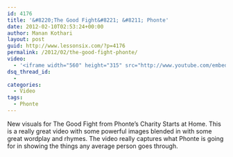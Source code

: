 ```yaml
---
id: 4176
title: '&#8220;The Good Fight&#8221; &#8211; Phonte'
date: 2012-02-10T02:53:24+00:00
author: Manan Kothari
layout: post
guid: http://www.lessonsix.com/?p=4176
permalink: /2012/02/the-good-fight-phonte/
video:
  - '<iframe width="560" height="315" src="http://www.youtube.com/embed/HH9vR_iJOqU" frameborder="0" allowfullscreen></iframe>'
dsq_thread_id:
  - 
categories:
  - Video
tags:
  - Phonte
---
```

New visuals for The Good Fight from Phonte&#8217;s Charity Starts at Home. This is a really great video with some powerful images blended in with some great wordplay and rhymes. The video really captures what Phonte is going for in showing the things any average person goes through.